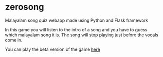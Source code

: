 # zerosong
Malayalam song quiz webapp made using Python and Flask framework

In this game you will listen to the intro of a song and you have to guess which malayalam song it is. The song will stop playing just before the vocals come in.

You can play the beta version of the game [here](https://zerosong.pythonanywhere.com)
